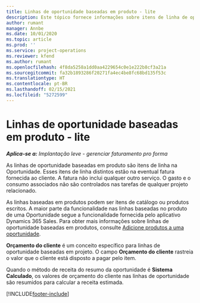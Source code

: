 ```yaml
---
title: Linhas de oportunidade baseadas em produto - lite
description: Este tópico fornece informações sobre itens de linha de oportunidade baseados em produto no Project Operations.
author: rumant
manager: Annbe
ms.date: 10/01/2020
ms.topic: article
ms.prod: ''
ms.service: project-operations
ms.reviewer: kfend
ms.author: rumant
ms.openlocfilehash: 4f8da5258a1dd0aa4229654c0e1e222b8cf3a21a
ms.sourcegitcommit: fa32b1893286f20271fa4ec4be8fc68bd135f53c
ms.translationtype: HT
ms.contentlocale: pt-BR
ms.lasthandoff: 02/15/2021
ms.locfileid: "5272599"
---
```

# <a name="product-based-opportunity-lines---lite"></a>Linhas de oportunidade baseadas em produto - lite

_**Aplica-se a:** Implantação leve - gerenciar faturamento pro forma_

As linhas de oportunidade baseadas em produto são itens de linha na Oportunidade. Esses itens de linha distintos estão na eventual fatura fornecida ao cliente. A fatura não inclui qualquer outro serviço. O gasto e o consumo associados não são controlados nas tarefas de qualquer projeto relacionado.

As linhas baseadas em produtos podem ser itens de catálogo ou produtos escritos. A maior parte da funcionalidade nas linhas baseadas no produto de uma Oportunidade segue a funcionalidade fornecida pelo aplicativo Dynamics 365 Sales. Para obter mais informações sobre linhas de oportunidade baseadas em produtos, consulte [Adicione produtos a uma oportunidade](https://docs.microsoft.com/dynamics365/sales-enterprise/add-products-opportunity).

**Orçamento do cliente** é um conceito específico para linhas de oportunidade baseadas em projeto. O campo **Orçamento do cliente** rastreia o valor que o cliente está disposto a pagar pelo item.

Quando o método de receita do resumo da oportunidade é **Sistema Calculado**, os valores de orçamento do cliente nas linhas de oportunidade são resumidos para calcular a receita estimada. 



[!INCLUDE[footer-include](../../includes/footer-banner.md)]